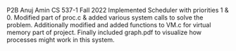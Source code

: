 P2B 
Anuj Amin
CS 537-1 Fall 2022
Implemented Scheduler with priorities 1 & 0. Modified part of proc.c & added various system calls to solve the problem. Additionally modified and added functions to VM.c for virtual memory part of project.
Finally included graph.pdf to visualize how processes might work in this system.